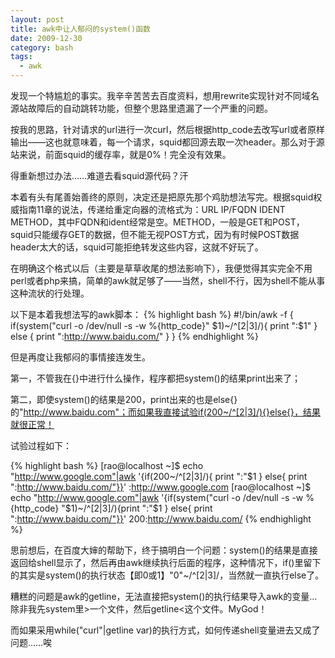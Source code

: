 ```yaml
---
layout: post
title: awk中让人郁闷的system()函数
date: 2009-12-30
category: bash
tags:
  - awk
---
```


发现一个特尴尬的事实。我辛辛苦苦去百度资料，想用rewrite实现针对不同域名源站故障后的自动跳转功能，但整个思路里遗漏了一个严重的问题。

按我的思路，针对请求的url进行一次curl，然后根据http_code去改写url或者原样输出——这也就意味着，每一个请求，squid都回源去取一次header。那么对于源站来说，前面squid的缓存率，就是0%！完全没有效果。

得重新想过办法……难道去看squid源代码？汗

本着有头有尾善始善终的原则，决定还是把原先那个鸡肋想法写完。根据squid权威指南11章的说法，传递给重定向器的流格式为：URL IP/FQDN IDENT METHOD，其中FQDN和ident经常是空。METHOD，一般是GET和POST，squid只能缓存GET的数据，但不能无视POST方式，因为有时候POST数据header太大的话，squid可能拒绝转发这些内容，这就不好玩了。

在明确这个格式以后（主要是草草收尾的想法影响下），我便觉得其实完全不用perl或者php来搞，简单的awk就足够了——当然，shell不行，因为shell不能从事这种流状的行处理。

以下是本着我想法写的awk脚本：
{% highlight bash %}
#!/bin/awk -f
{
  if(system("curl -o /dev/null -s -w %{http_code}" $1)~/^[2|3]/){
    print ":$1"
  } else {
    print ":http://www.baidu.com/"
  }
}
{% endhighlight %}

但是再度让我郁闷的事情接连发生。

第一，不管我在{}中进行什么操作，程序都把system()的结果print出来了；

第二，即使system()的结果是200，print出来的也是else{}的"http://www.baidu.com"；而如果我直接试验if(200~/^[2|3]/){}else{}，结果就很正常！

试验过程如下：

{% highlight bash %}
[rao@localhost ~]$ echo "http://www.google.com"|awk '{if(200~/^[2|3]/){ print ":"$1 } else{ print ":http://www.baidu.com/"}}'
:http://www.google.com
[rao@localhost ~]$ echo "http://www.google.com"|awk '{if(system("curl -o /dev/null -s -w %{http_code} "$1)~/^[2|3]/){print ":"$1 } else{ print ":http://www.baidu.com/"}}'
200:http://www.baidu.com/
{% endhighlight %}

思前想后，在百度大婶的帮助下，终于搞明白一个问题：system()的结果是直接返回给shell显示了，然后再由awk继续执行后面的程序，这种情况下，if()里留下的其实是system()的执行状态【即0或1】"0"~/^[2|3]/，当然就一直执行else了。

糟糕的问题是awk的getline，无法直接把system()的执行结果导入awk的变量…除非我先system里>一个文件，然后getline<这个文件。MyGod！

而如果采用while("curl"|getline var)的执行方式，如何传递shell变量进去又成了问题……唉

